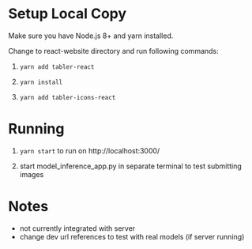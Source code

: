 # Setup Local Copy
Make sure you have Node.js 8+ and yarn installed.

Change to react-website directory and run following commands:

1. `yarn add tabler-react`

2. `yarn install`

3. `yarn add tabler-icons-react`

# Running
1. `yarn start` to run on http://localhost:3000/

2. start model_inference_app.py in separate terminal to test submitting images

# Notes
- not currently integrated with server
- change dev url references to test with real models (if server running)
